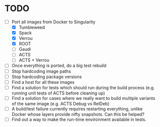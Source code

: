 # TODO

- [ ] Port all images from Docker to Singularity
    * [X] Tumbleweed
    * [X] Spack
    * [X] Verrou
    * [X] ROOT
    * [ ] Gaudi
    * [ ] ACTS
    * [ ] ACTS + Verrou
- [ ] Once everything is ported, do a big test rebuild
- [ ] Stop hardcoding image paths
- [ ] Stop hardcoding package versions
- [ ] Find a host for all these images
- [ ] Find a solution for tests which should run during the build process
      (e.g. running unit tests of ACTS before cleaning up)
- [ ] Find a solution for cases where we really want to build multiple variants
      of the same image (e.g. ACTS Debug vs RelDeb)
- [ ] A build/test failure currently requires restarting everything, unlike
      Docker whose layers provide nifty snapshots. Can this be helped?
- [ ] Find out a way to make the run-time environment available in tests.